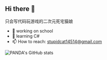 ## Hi there 👋

只会写代码玩游戏的二次元死宅猫娘 

- 🔭 working on school
- 🌱 learning C#
- 📫 How to reach: stupidcat14514@gmail.com

![PANDA's GitHub stats](https://github-readme-stats.vercel.app/api?username=StupidCat0v0&show_icons=true&theme=gotham)
